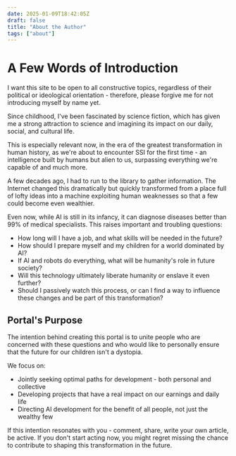 ```yaml
---
date: 2025-01-09T18:42:05Z
draft: false
title: "About the Author"
tags: ["about"]
---
```


# A Few Words of Introduction

I want this site to be open to all constructive topics, regardless of their political or ideological orientation - therefore, please forgive me for not introducing myself by name yet.

Since childhood, I've been fascinated by science fiction, which has given me a strong attraction to science and imagining its impact on our daily, social, and cultural life.

This is especially relevant now, in the era of the greatest transformation in human history, as we're about to encounter SSI for the first time - an intelligence built by humans but alien to us, surpassing everything we're capable of and much more.

A few decades ago, I had to run to the library to gather information. The Internet changed this dramatically but quickly transformed from a place full of lofty ideas into a machine exploiting human weaknesses so that a few could become even wealthier.

Even now, while AI is still in its infancy, it can diagnose diseases better than 99% of medical specialists. This raises important and troubling questions:

* How long will I have a job, and what skills will be needed in the future?
* How should I prepare myself and my children for a world dominated by AI?
* If AI and robots do everything, what will be humanity's role in future society?
* Will this technology ultimately liberate humanity or enslave it even further?
* Should I passively watch this process, or can I find a way to influence these changes and be part of this transformation?

## Portal's Purpose

The intention behind creating this portal is to unite people who are concerned with these questions and who would like to personally ensure that the future for our children isn't a dystopia.

We focus on:
* Jointly seeking optimal paths for development - both personal and collective
* Developing projects that have a real impact on our earnings and daily life
* Directing AI development for the benefit of all people, not just the wealthy few

If this intention resonates with you - comment, share, write your own article, be active. If you don't start acting now, you might regret missing the chance to contribute to shaping this transformation in the future.
